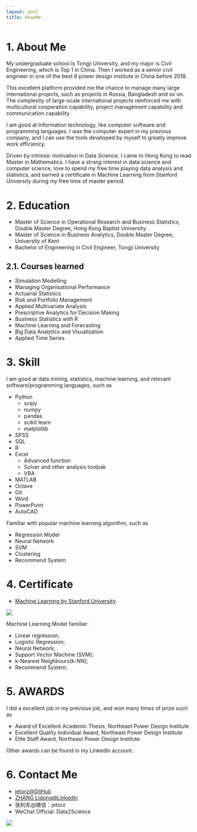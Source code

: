 ```yaml
---
layout: post
title: ReadMe
---
```


# 1. About Me

My undergraduate school is Tongji University, and my major is Civil Engineering, which is Top 1 in China. Then I worked as a senior civil engineer in one of the best 6 power design institute in China before 2018.

This excellent platform provided me the chance to manage many large international projects, such as projects in Russia, Bangladesh and so on. The complexity of large-scale international projects reinforced me with multicultural cooperation capability, project management capability and communication capability.

I am good at Information technology, like computer software and programming languages. I was the computer expert in my previous company, and I can use the tools developed by myself to greatly improve work efficiency.

Driven by intrinsic motivation in Data Science, I came to Hong Kong to read Master in Mathematics. I have a strong interest in data science and computer science, love to spend my free time playing data analysis and statistics, and earned a certificate in Machine Learning from Stanford University during my free time of master period.

# 2. Education

- Master of Science in Operational Research and Business Statistics, Double Master Degree, Hong Kong Baptist University
- Master of Science in Business Analytics, Double Master Degree, University of Kent
- Bachelor of Engineering in Civil Engineer, Tongji University

## 2.1. Courses learned

- Simulation Modelling
- Managing Organisational Performance
- Actuarial Statistics
- Risk and Portfolio Management
- Applied Multivariate Analysis
- Prescriptive Analytics for Decision Making
- Business Statistics with R
- Machine Learning and Forecasting
- Big Data Analytics and Visualization
- Applied Time Series

# 3. Skill

I am good at data mining, statistics, machine learning, and relevant software/programming languages, such as

- Python
  - scipy
  - numpy
  - pandas
  - scikit learn
  - matplotlib
- SPSS
- SQL
- R
- Excel
  - Advanced function
  - Solver and other analysis toolpak
  - VBA
- MATLAB
- Octave
- Git
- Word
- PowerPoint
- AutoCAD

Familiar with popular machine learning algorithm, such as

-	Regression Model
- Neural Network
- SVM
- Clustering
- Recommend System

# 4. Certificate

- [Machine Learning by Stanford University](https://www.coursera.org/account/accomplishments/verify/T7UH2NE74MRJ)

![](assets\Coursera-Machine-Learning.png)

Machine Learning Model familiar:

- Linear regression;
- Logistic Regression;
- Neural Network;
- Support Vector Machine (SVM);
- k-Nearest Neighbours(k-NN);
- Recommend System;

# 5. AWARDS

I did a excellent job in my previous job, and won many times of prize such as

- Award of Excellent Academic Thesis, Northeast Power Design Institute 
- Excellent Quality Individual Award, Northeast Power Design Institute 
- Elite Staff Award, Northeast Power Design Institute 

Other awards can be found in my LinkedIn account.

# 6. Contact Me

- [jetorz@GitHub](https://github.com/jetorz)
- [ZHANG Lidong@LinkedIn](https://www.linkedin.com/in/zhanglidong/)
- 张利东@微信：jetorz
- WeChat Official: Data2Science

![](assets/Dong.png)
